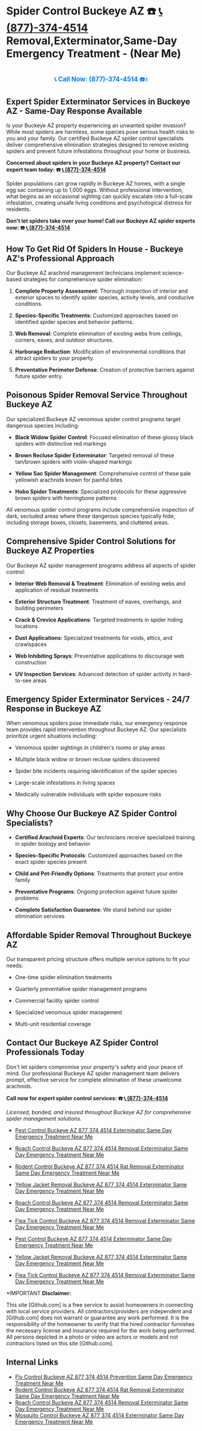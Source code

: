 # Spider Control Buckeye AZ ☎️ [📞 (877)-374-4514](https://pest-control-4514.netlify.app) Removal,Exterminator,Same-Day Emergency Treatment - (Near Me)
# 

<p align="center" style="font-size: 1.2em; font-weight: bold; margin: 20px 0;">
  <a href="https://pest-control-4514.netlify.app" target="_blank" style="color: #007BFF; text-decoration: none;">📞 Call Now: (877)-374-4514 ☎️💧</a>
</p>

## Expert Spider Exterminator Services in Buckeye AZ - Same-Day Response Available

Is your Buckeye AZ property experiencing an unwanted spider invasion? While most spiders are harmless, some species pose serious health risks to you and your family. Our certified Buckeye AZ spider control specialists deliver comprehensive elimination strategies designed to remove existing spiders and prevent future infestations throughout your home or business.

**Concerned about spiders in your Buckeye AZ property? Contact our expert team today: ☎️ [📞 (877)-374-4514](https://pest-control-4514.netlify.app)**

Spider populations can grow rapidly in Buckeye AZ homes, with a single egg sac containing up to 1,000 eggs. Without professional intervention, what begins as an occasional sighting can quickly escalate into a full-scale infestation, creating unsafe living conditions and psychological distress for residents.

**Don't let spiders take over your home! Call our Buckeye AZ spider experts now: ☎️ [📞 (877)-374-4514](https://pest-control-4514.netlify.app)**

## How To Get Rid Of Spiders In House - Buckeye AZ's Professional Approach

Our Buckeye AZ arachnid management technicians implement science-based strategies for comprehensive spider elimination:

1. **Complete Property Assessment**: Thorough inspection of interior and exterior spaces to identify spider species, activity levels, and conducive conditions.

2. **Species-Specific Treatments**: Customized approaches based on identified spider species and behavior patterns.

3. **Web Removal**: Complete elimination of existing webs from ceilings, corners, eaves, and outdoor structures.

4. **Harborage Reduction**: Modification of environmental conditions that attract spiders to your property.

5. **Preventative Perimeter Defense**: Creation of protective barriers against future spider entry.

## Poisonous Spider Removal Service Throughout Buckeye AZ

Our specialized Buckeye AZ venomous spider control programs target dangerous species including:

- **Black Widow Spider Control**: Focused elimination of these glossy black spiders with distinctive red markings

- **Brown Recluse Spider Exterminator**: Targeted removal of these tan/brown spiders with violin-shaped markings

- **Yellow Sac Spider Management**: Comprehensive control of these pale yellowish arachnids known for painful bites

- **Hobo Spider Treatments**: Specialized protocols for these aggressive brown spiders with herringbone patterns

All venomous spider control programs include comprehensive inspection of dark, secluded areas where these dangerous species typically hide, including storage boxes, closets, basements, and cluttered areas.

## Comprehensive Spider Control Solutions for Buckeye AZ Properties

Our Buckeye AZ spider management programs address all aspects of spider control:

- **Interior Web Removal & Treatment**: Elimination of existing webs and application of residual treatments

- **Exterior Structure Treatment**: Treatment of eaves, overhangs, and building perimeters

- **Crack & Crevice Applications**: Targeted treatments in spider hiding locations

- **Dust Applications**: Specialized treatments for voids, attics, and crawlspaces

- **Web Inhibiting Sprays**: Preventative applications to discourage web construction

- **UV Inspection Services**: Advanced detection of spider activity in hard-to-see areas

## Emergency Spider Exterminator Services - 24/7 Response in Buckeye AZ

When venomous spiders pose immediate risks, our emergency response team provides rapid intervention throughout Buckeye AZ. Our specialists prioritize urgent situations including:

- Venomous spider sightings in children's rooms or play areas

- Multiple black widow or brown recluse spiders discovered

- Spider bite incidents requiring identification of the spider species

- Large-scale infestations in living spaces

- Medically vulnerable individuals with spider exposure risks

## Why Choose Our Buckeye AZ Spider Control Specialists?

- **Certified Arachnid Experts**: Our technicians receive specialized training in spider biology and behavior

- **Species-Specific Protocols**: Customized approaches based on the exact spider species present

- **Child and Pet-Friendly Options**: Treatments that protect your entire family

- **Preventative Programs**: Ongoing protection against future spider problems

- **Complete Satisfaction Guarantee**: We stand behind our spider elimination services

## Affordable Spider Removal Throughout Buckeye AZ

Our transparent pricing structure offers multiple service options to fit your needs:

- One-time spider elimination treatments

- Quarterly preventative spider management programs

- Commercial facility spider control

- Specialized venomous spider management

- Multi-unit residential coverage

## Contact Our Buckeye AZ Spider Control Professionals Today

Don't let spiders compromise your property's safety and your peace of mind. Our professional Buckeye AZ spider management team delivers prompt, effective service for complete elimination of these unwelcome arachnids.

**Call now for expert spider control services: ☎️ [📞 (877)-374-4514](https://pest-control-4514.netlify.app)**

*Licensed, bonded, and insured throughout Buckeye AZ for comprehensive spider management solutions.*


- [Pest Control Buckeye AZ 877 374 4514 Exterminator Same Day Emergency Treatment Near Me](https://github.com/allyoucaneatsushiin/pest-control/blob/main/Pest-Control-Buckeye-AZ-877-374-4514-Exterminator-Same-Day-Emergency-Treatment-Near-Me.md)
- [Roach Control Buckeye AZ 877 374 4514 Removal Exterminator Same Day Emergency Treatment Near Me](https://github.com/allyoucaneatsushiin/pest-control/blob/main/Roach-Control-Buckeye-AZ-877-374-4514-Removal-Exterminator-Same-Day-Emergency-Treatment-Near-Me.md)
- [Rodent Control Buckeye AZ 877 374 4514 Rat Removal Exterminator Same Day Emergency Treatment Near Me](https://github.com/allyoucaneatsushiin/pest-control/blob/main/Rodent-Control-Buckeye-AZ-877-374-4514-Rat-Removal-Exterminator-Same-Day-Emergency-Treatment-Near-Me.md)


- [Yellow Jacket Removal Buckeye AZ 877 374 4514 Exterminator Same Day Emergency Treatment Near Me](https://github.com/allyoucaneatsushiin/pest-control/blob/main/Yellow-Jacket-Removal-Buckeye-AZ-877-374-4514-Exterminator-Same-Day-Emergency-Treatment-Near-Me.md)
- [Roach Control Buckeye AZ 877 374 4514 Removal Exterminator Same Day Emergency Treatment Near Me](https://github.com/allyoucaneatsushiin/pest-control/blob/main/Roach-Control-Buckeye-AZ-877-374-4514-Removal-Exterminator-Same-Day-Emergency-Treatment-Near-Me.md)
- [Flea Tick Control Buckeye AZ 877 374 4514 Removal Exterminator Same Day Emergency Treatment Near Me](https://github.com/allyoucaneatsushiin/pest-control/blob/main/Flea-Tick-Control-Buckeye-AZ-877-374-4514-Removal-Exterminator-Same-Day-Emergency-Treatment-Near-Me.md)


- [Pest Control Buckeye AZ 877 374 4514 Exterminator Same Day Emergency Treatment Near Me](https://github.com/allyoucaneatsushiin/pest-control/blob/main/Pest-Control-Buckeye-AZ-877-374-4514-Exterminator-Same-Day-Emergency-Treatment-Near-Me.md)
- [Yellow Jacket Removal Buckeye AZ 877 374 4514 Exterminator Same Day Emergency Treatment Near Me](https://github.com/allyoucaneatsushiin/pest-control/blob/main/Yellow-Jacket-Removal-Buckeye-AZ-877-374-4514-Exterminator-Same-Day-Emergency-Treatment-Near-Me.md)
- [Flea Tick Control Buckeye AZ 877 374 4514 Removal Exterminator Same Day Emergency Treatment Near Me](https://github.com/allyoucaneatsushiin/pest-control/blob/main/Flea-Tick-Control-Buckeye-AZ-877-374-4514-Removal-Exterminator-Same-Day-Emergency-Treatment-Near-Me.md)


*IMPORTANT **Disclaimer:**  

This site [Github.com] is a free service to assist homeowners in connecting with local service providers. All contractors/providers are independent and [Github.com] does not warrant or guarantee any work performed. It is the responsibility of the homeowner to verify that the hired contractor furnishes the necessary license and insurance required for the work being performed. All persons depicted in a photo or video are actors or models and not contractors listed on this site [Github.com].


## Internal Links
- [Fly Control Buckeye AZ 877 374 4514 Prevention Same Day Emergency Treatment Near Me](https://github.com/allyoucaneatsushiin/pest-control/blob/main/Fly-Control-Buckeye-AZ-877-374-4514-Prevention-Same-Day-Emergency-Treatment-Near-Me.md)
- [Rodent Control Buckeye AZ 877 374 4514 Rat Removal Exterminator Same Day Emergency Treatment Near Me](https://github.com/allyoucaneatsushiin/pest-control/blob/main/Rodent-Control-Buckeye-AZ-877-374-4514-Rat-Removal-Exterminator-Same-Day-Emergency-Treatment-Near-Me.md)
- [Roach Control Buckeye AZ 877 374 4514 Removal Exterminator Same Day Emergency Treatment Near Me](https://github.com/allyoucaneatsushiin/pest-control/blob/main/Roach-Control-Buckeye-AZ-877-374-4514-Removal-Exterminator-Same-Day-Emergency-Treatment-Near-Me.md)
- [Mosquito Control Buckeye AZ 877 374 4514 Exterminator Same Day Emergency Treatment Near Me](https://github.com/allyoucaneatsushiin/pest-control/blob/main/Mosquito-Control-Buckeye-AZ-877-374-4514-Exterminator-Same-Day-Emergency-Treatment-Near-Me.md)
